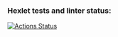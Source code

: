 ### Hexlet tests and linter status:
[![Actions Status](https://github.com/Space8rain/frontend-project-lvl1/workflows/hexlet-check/badge.svg)](https://github.com/Space8rain/frontend-project-lvl1/actions)